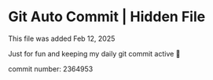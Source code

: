 # Git Auto Commit | Hidden File

This file was added Feb 12, 2025

Just for fun and keeping my daily git commit active 🤪

commit number: 2364953
